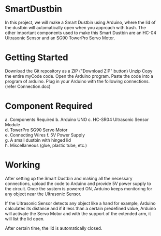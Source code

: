 # SmartDustbin
In this project, we will make a Smart Dustbin using Arduino, where the lid of the dustbin will automatically open when you approach with trash. The other important components used to make this Smart Dustbin are an HC-04 Ultrasonic Sensor and an SG90 TowerPro Servo Motor.

# Getting Started
Download the Git repository as a ZIP ("Download ZIP" button)
Unzip
Copy the entire myCode code.
Open the Arduino program.
Paste the code into a program of arduino.
Plug in your Arduino with the following connections. (refer Connection.doc)

# Component Required
a. Components Required
b. Arduino UNO
c. HC-SR04 Ultrasonic Sensor Module  
d. TowerPro SG90 Servo Motor  
e. Connecting Wires 
f. 5V Power Supply  
g. A small dustbin with hinged lid  
h. Miscellaneous (glue, plastic tube, etc.)

# Working
After setting up the Smart Dustbin and making all the necessary connections, upload the code to Arduino and provide 5V power supply to the circuit. Once the system is powered ON, Arduino keeps monitoring for any object near the Ultrasonic Sensor.

If the Ultrasonic Sensor detects any object like a hand for example, Arduino calculates its distance and if it less than a certain predefined value, Arduino will activate the Servo Motor and with the support of the extended arm, it will list the lid open.

After certain time, the lid is automatically closed.

